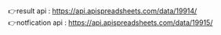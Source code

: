 👉result api : https://api.apispreadsheets.com/data/19914/  <br>
👉notfication api : https://api.apispreadsheets.com/data/19915/
